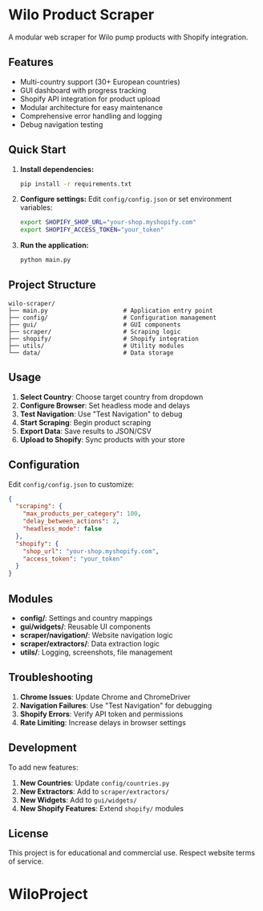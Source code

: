 # Wilo Product Scraper

A modular web scraper for Wilo pump products with Shopify integration.

## Features

- Multi-country support (30+ European countries)
- GUI dashboard with progress tracking
- Shopify API integration for product upload
- Modular architecture for easy maintenance
- Comprehensive error handling and logging
- Debug navigation testing

## Quick Start

1. **Install dependencies:**
   ```bash
   pip install -r requirements.txt
   ```

2. **Configure settings:**
   Edit `config/config.json` or set environment variables:
   ```bash
   export SHOPIFY_SHOP_URL="your-shop.myshopify.com"
   export SHOPIFY_ACCESS_TOKEN="your_token"
   ```

3. **Run the application:**
   ```bash
   python main.py
   ```

## Project Structure

```
wilo-scraper/
├── main.py                     # Application entry point
├── config/                     # Configuration management
├── gui/                        # GUI components
├── scraper/                    # Scraping logic
├── shopify/                    # Shopify integration
├── utils/                      # Utility modules
└── data/                       # Data storage
```

## Usage

1. **Select Country**: Choose target country from dropdown
2. **Configure Browser**: Set headless mode and delays
3. **Test Navigation**: Use "Test Navigation" to debug
4. **Start Scraping**: Begin product scraping
5. **Export Data**: Save results to JSON/CSV
6. **Upload to Shopify**: Sync products with your store

## Configuration

Edit `config/config.json` to customize:

```json
{
  "scraping": {
    "max_products_per_category": 100,
    "delay_between_actions": 2,
    "headless_mode": false
  },
  "shopify": {
    "shop_url": "your-shop.myshopify.com",
    "access_token": "your_token"
  }
}
```

## Modules

- **config/**: Settings and country mappings
- **gui/widgets/**: Reusable UI components
- **scraper/navigation/**: Website navigation logic
- **scraper/extractors/**: Data extraction logic
- **utils/**: Logging, screenshots, file management

## Troubleshooting

1. **Chrome Issues**: Update Chrome and ChromeDriver
2. **Navigation Failures**: Use "Test Navigation" for debugging
3. **Shopify Errors**: Verify API token and permissions
4. **Rate Limiting**: Increase delays in browser settings

## Development

To add new features:

1. **New Countries**: Update `config/countries.py`
2. **New Extractors**: Add to `scraper/extractors/`
3. **New Widgets**: Add to `gui/widgets/`
4. **New Shopify Features**: Extend `shopify/` modules

## License

This project is for educational and commercial use. Respect website terms of service.
# WiloProject
